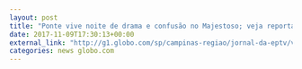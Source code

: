 ```yaml
---
layout: post
title: "Ponte vive noite de drama e confusão no Majestoso; veja reportagem"
date: 2017-11-09T17:30:13+00:00
external_link: "http://g1.globo.com/sp/campinas-regiao/jornal-da-eptv/videos/t/edicoes/v/ponte-preta-perde-para-o-time-reserva-do-gremio-e-fica-atolada-na-zona-de-rebaixamento/6276814/"
categories: news globo.com
---
```

